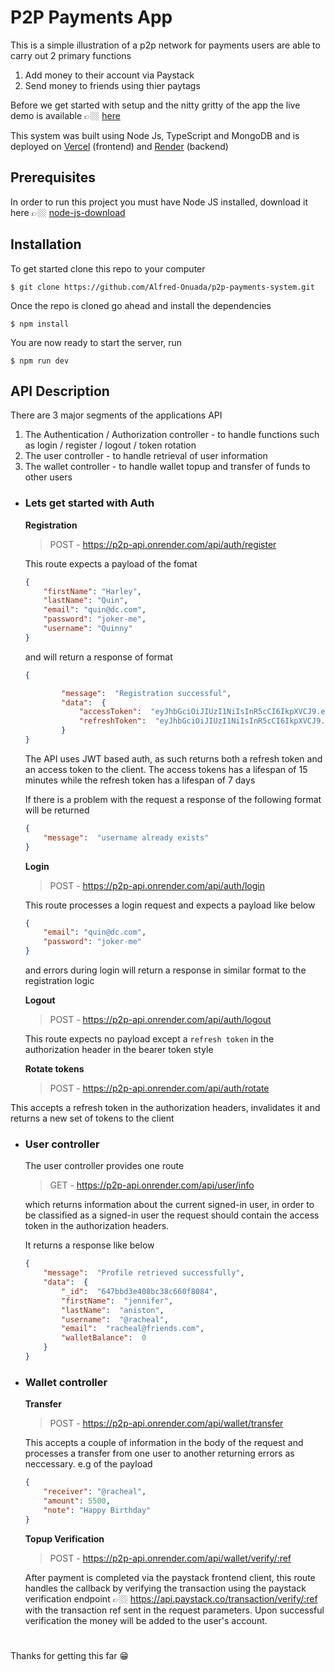 # P2P Payments App
This is a simple illustration of a p2p network for payments users are able to carry out 2 primary functions

1. Add money to their account via Paystack
2. Send money to friends using thier paytags

Before we get started with setup and the nitty gritty of the app the live demo is available 👉🏼 [here](https://p2p-frontend-amber.vercel.app/)

This system was built using Node Js, TypeScript and MongoDB and is deployed on [Vercel](https://vercel.com) (frontend) and [Render](https://render.com) (backend)

## Prerequisites

In order to run this project you must have Node JS installed, download it here 👉🏼 [node-js-download](https://nodejs.org/en)

## Installation

To get started clone this repo to your computer 

    $ git clone https://github.com/Alfred-Onuada/p2p-payments-system.git
   
   Once the repo is cloned go ahead and install the dependencies
   

    $ npm install

You are now ready to start the server, run

    $ npm run dev

## API Description

There are 3 major segments of the applications API

1. The Authentication / Authorization controller - to handle functions such as login / register / logout / token rotation
2. The user controller - to handle retrieval of user information
3. The wallet controller - to handle wallet topup and transfer of funds to other users


-  ### **Lets get started with Auth**

	**Registration**
	> POST - https://p2p-api.onrender.com/api/auth/register

	This route expects a payload of the fomat 

	```json
	{
		"firstName": "Harley",
		"lastName": "Quin",
		"email": "quin@dc.com",
		"password": "joker-me",
		"username": "Quinny"
	}
	```

	and will return a response of format

	```json
	{

			"message":  "Registration successful",
			"data":  {
				"accessToken":  "eyJhbGciOiJIUzI1NiIsInR5cCI6IkpXVCJ9.eyJ1c2VySWQiOiI2NDdiYmQzZTQwOGJjMzhjNjYwZjgwODQiLCJpYXQiOjE2ODU4MzA5NzUsImV4cCI6MTY4NTgzMTg3NX0.FppqYvKN_LjHKjd7GKfnmLbbMJgOgs4hF-X9yH9WwME",
				"refreshToken":  "eyJhbGciOiJIUzI1NiIsInR5cCI6IkpXVCJ9.eyJ1c2VySWQiOiI2NDdiYmQzZTQwOGJjMzhjNjYwZjgwODQiLCJ0b2tlbklkIjoiNjQ3YmJkM2U0MDhiYzM4YzY2MGY4MDg2IiwiaWF0IjoxNjg1ODMwOTc1LCJleHAiOjE2ODY0MzU3NzV9.VDil1gimXiY9doxZyPsWlVUoN8EJeh2JUboA70SdAdA"
			}
	}
	```

	The API uses JWT based auth, as such returns both a refresh token and an access token to the client. The access tokens has a lifespan of 15 minutes while the refresh token has a lifespan of 7 days
	
	If there is a problem with the request a response of the following format will be returned

	```json
	{
		"message":  "username already exists"
	}
	```

	**Login**
	> POST - https://p2p-api.onrender.com/api/auth/login

	This route processes a login request and expects a payload like below
	```json
	{
		"email": "quin@dc.com",
		"password": "joker-me"
	}
	```

	and errors during login will return a response in similar format to the registration logic

	**Logout**
	> POST - https://p2p-api.onrender.com/api/auth/logout

	This route expects no payload except a `refresh token` in the authorization header in the bearer token style

	**Rotate tokens**
	> POST -  https://p2p-api.onrender.com/api/auth/rotate

This accepts a refresh token in the authorization headers, invalidates it and returns a new set of tokens to the client

-  ### **User controller**
	The user controller provides one route
	> GET -  https://p2p-api.onrender.com/api/user/info

	which returns information about the current signed-in user, in order to be classified as a signed-in user the request should contain the access token in the authorization headers.

	It returns a response like below

	```json
	{
		"message":  "Profile retrieved successfully",
		"data":  {
			"_id":  "647bbd3e408bc38c660f8084",
			"firstName":  "jennifer",
			"lastName":  "aniston",
			"username":  "@racheal",
			"email":  "racheal@friends.com",
			"walletBalance":  0
		}
	}
	```

-  ### **Wallet controller**

	**Transfer**
	> POST - https://p2p-api.onrender.com/api/wallet/transfer
	
	This accepts a couple of information in the body of the request and processes a transfer from one user to another returning errors as neccessary.
	e.g of the payload
	```json
	{
		"receiver": "@racheal",
		"amount": 5500,
		"note": "Happy Birthday"
	}
	```

	**Topup Verification**
	> POST - https://p2p-api.onrender.com/api/wallet/verify/:ref

	After payment is completed via the paystack frontend client, this route handles the callback by verifying the transaction using the paystack verification endpoint 👉🏼  https://api.paystack.co/transaction/verify/:ref with the transaction ref sent in the request parameters.
	Upon successful verification the money will be added to the user's account.


#

Thanks for getting this far 😁